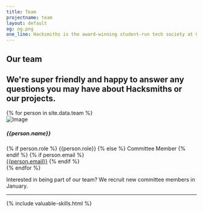```yaml
---
title: Team
projectname: team
layout: default
og: og.png
one_line: Hacksmiths is the award-winning student-run tech society at Goldsmiths, University of London.
---
```



<section class="text-center team">
  <div class="container">
    <h1>Our team</h1>
    <h2>We're super friendly and happy to answer any questions you may have about Hacksmiths or our projects.</h2>
    <div class="row">
      {% for person in site.data.team %}
        <div class="col-sm-3">
          <div class="feature feature-8"> 
            <img alt="Image" src="/assets/img/team/{{person.photo}}.jpg">
            <h5>{{person.name}}</h5> 
            {% if person.role %}
              <span>{{person.role}}</span> 
            {% else %}
              <span>Committee Member</span>
            {% endif %}
            {% if person.email %}
              <br><a href="mailto:{{person.email}}">{{person.email}}</a> 
            {% endif %}
          </div>
        </div>
      {% endfor %}
    </div>
    <p>Interested in being part of our team? We recruit new committee members in January.</p>
  </div>
</section>

<hr> 

{% include valuable-skills.html %}